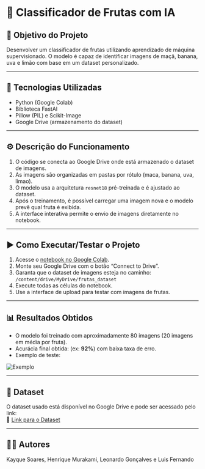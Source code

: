 # 🍇 Classificador de Frutas com IA

## 🎯 Objetivo do Projeto

Desenvolver um classificador de frutas utilizando aprendizado de máquina supervisionado. O modelo é capaz de identificar imagens de maçã, banana, uva e limão com base em um dataset personalizado.

---

## 🧰 Tecnologias Utilizadas

- Python (Google Colab)
- Biblioteca FastAI
- Pillow (PIL) e Scikit-Image
- Google Drive (armazenamento do dataset)

---

## ⚙️ Descrição do Funcionamento

1. O código se conecta ao Google Drive onde está armazenado o dataset de imagens.
2. As imagens são organizadas em pastas por rótulo (maca, banana, uva, limao).
3. O modelo usa a arquitetura `resnet18` pré-treinada e é ajustado ao dataset.
4. Após o treinamento, é possível carregar uma imagem nova e o modelo prevê qual fruta é exibida.
5. A interface interativa permite o envio de imagens diretamente no notebook.

---

## ▶️ Como Executar/Testar o Projeto

1. Acesse o [notebook no Google Colab](link_colab_aqui).
2. Monte seu Google Drive com o botão “Connect to Drive”.
3. Garanta que o dataset de imagens esteja no caminho:  
   `/content/drive/MyDrive/frutas_dataset`
4. Execute todas as células do notebook.
5. Use a interface de upload para testar com imagens de frutas.

---

## 📊 Resultados Obtidos

- O modelo foi treinado com aproximadamente 80 imagens (20  imagens em média por fruta).
- Acurácia final obtida: (ex: **92%**) com baixa taxa de erro.
- Exemplo de teste:
  
![Exemplo](exemplos_imagens/exemplo_maca.png)

---

## 📁 Dataset

O dataset usado está disponível no Google Drive e pode ser acessado pelo link:  
🔗 [Link para o Dataset](https://drive.google.com/drive/folders/1W7v7RozsY9phklFZsEwOlwbteX0j7sWB?usp=drive_link)

---


## 👨‍💻 Autores

Kayque Soares, Henrique Murakami, Leonardo Gonçalves e Luis Fernando

